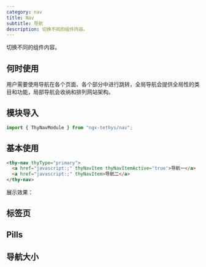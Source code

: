 ```yaml
---
category: nav
title: Nav
subtitle: 导航
description: 切换不同的组件内容。
---
```


<alert>切换不同的组件内容。</alert>

## 何时使用

用户需要使用导航在各个页面、各个部分中进行跳转，全局导航会提供全局性的类目和功能，局部导航会收纳和排列网站架构。

## 模块导入
```ts
import { ThyNavModule } from "ngx-tethys/nav";
```
## 基本使用
```html
<thy-nav thyType="primary">
  <a href="javascript:;" thyNavItem thyNavItemActive="true">导航一</a>
  <a href="javascript:;" thyNavItem>导航二</a>
</thy-nav>
```
展示效果：
<example name="thy-nav-basic-example"></example>

## 标签页
<example name="thy-nav-tabs-example"></example>

## Pills
<example name="thy-nav-pills-example"></example>

## 导航大小
<example name="thy-nav-size-example"></example>


